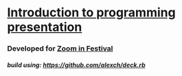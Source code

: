 # [Introduction to programming presentation](https://introduction-to-programming.herokuapp.com/)

### Developed for [Zoom in Festival](https://www.nachtkritik.de/index.php?option=com_content&view=article&id=19331:nvoe-zoom-in-festival-zum-netztheater-in-der-freien-szene&catid=1517&Itemid=100190) 

##### build using: https://github.com/alexch/deck.rb
